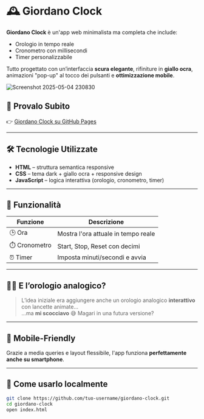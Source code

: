 # 🕰️ Giordano Clock

**Giordano Clock** è un'app web minimalista ma completa che include:
- Orologio in tempo reale
- Cronometro con millisecondi
- Timer personalizzabile

Tutto progettato con un’interfaccia **scura elegante**, rifiniture in **giallo ocra**, animazioni "pop-up" al tocco dei pulsanti e **ottimizzazione mobile**.

![Screenshot 2025-05-04 230830](https://github.com/user-attachments/assets/d1673fed-c119-44df-96f9-e1fb17d457ae) <!-- Puoi aggiungere uno screenshot se vuoi -->

## 🚀 Provalo Subito
👉 [Giordano Clock su GitHub Pages](https://tuo-username.github.io/giordano-clock)

---

## 🛠️ Tecnologie Utilizzate

- **HTML** – struttura semantica responsive
- **CSS** – tema dark + giallo ocra + responsive design
- **JavaScript** – logica interattiva (orologio, cronometro, timer)

---

## 🎯 Funzionalità

| Funzione    | Descrizione                         |
|-------------|-------------------------------------|
| 🕒 Ora       | Mostra l'ora attuale in tempo reale |
| ⏱️ Cronometro | Start, Stop, Reset con decimi       |
| ⏰ Timer      | Imposta minuti/secondi e avvia     |

---

## 🤷‍♂️ E l’orologio analogico?

> L’idea iniziale era aggiungere anche un orologio analogico **interattivo** con lancette animate...  
> ...ma **mi scocciavo** 😅 Magari in una futura versione?

---

## 📱 Mobile-Friendly

Grazie a media queries e layout flessibile, l'app funziona **perfettamente anche su smartphone**.

---

## 📂 Come usarlo localmente

```bash
git clone https://github.com/tuo-username/giordano-clock.git
cd giordano-clock
open index.html
